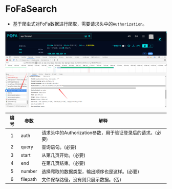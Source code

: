 # FoFaSearch
- 基于爬虫式对FoFa数据进行爬取，需要请求头中的`Authorization`。

![FoFa](./Image/1.png)

| 编号 | 参数     | 解释                                                      |
| :--: | -------- | --------------------------------------------------------- |
|  1   | auth     | 请求头中的Authorization参数，用于验证登录后的请求。(必要) |
|  2   | query    | 查询语句。(必要)                                          |
|  3   | start    | 从第几页开始。(必要)                                      |
|  4   | end      | 在第几页结束。(必要)                                      |
|  5   | number   | 选择爬取的数据类型，输出顺序也是这样。(必要)              |
|  6   | filepath | 文件保存路径，没有则只展示数据。(否)                      |
